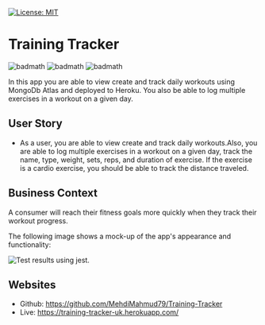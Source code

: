 
[![License: MIT](https://img.shields.io/badge/License-MIT-yellow.svg)](https://opensource.org/licenses/MIT)

# Training Tracker

![badmath](https://img.shields.io/github/issues/MehdiMahmud79/Training-Tracker)
![badmath](https://img.shields.io/github/forks/MehdiMahmud79/Training-Tracker)
![badmath](https://img.shields.io/github/stars/MehdiMahmud79/Training-Tracker)

In this app you are able to view create and track daily workouts using MongoDb Atlas and deployed to Heroku. You also be able to log multiple exercises in a workout on a given day.

## User Story

* As a user, you are able to view create and track daily workouts.Also, you are able to log multiple exercises in a workout on a given day, track the name, type, weight, sets, reps, and duration of exercise. If the exercise is a cardio exercise, you should be able to track the distance traveled.

## Business Context

A consumer will reach their fitness goals more quickly when they track their workout progress.

The following image shows a mock-up of the app's appearance and functionality:

![Test results using jest.](./assets/screen.gif)

## Websites
* Github: https://github.com/MehdiMahmud79/Training-Tracker
* Live: https://training-tracker-uk.herokuapp.com/
